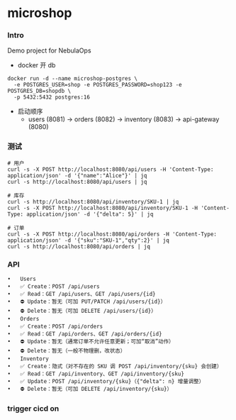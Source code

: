 # microshop

### Intro
Demo project for NebulaOps

* docker 开 db
```shell
docker run -d --name microshop-postgres \
  -e POSTGRES_USER=shop -e POSTGRES_PASSWORD=shop123 -e POSTGRES_DB=shopdb \
  -p 5432:5432 postgres:16
```

* 启动顺序
  * users (8081) → orders (8082) → inventory (8083) → api-gateway (8080)

### 测试
```shell
# 用户
curl -s -X POST http://localhost:8080/api/users -H 'Content-Type: application/json' -d '{"name":"Alice"}' | jq
curl -s http://localhost:8080/api/users | jq

# 库存
curl -s http://localhost:8080/api/inventory/SKU-1 | jq
curl -s -X POST http://localhost:8080/api/inventory/SKU-1 -H 'Content-Type: application/json' -d '{"delta": 5}' | jq

# 订单
curl -s -X POST http://localhost:8080/api/orders -H 'Content-Type: application/json' -d '{"sku":"SKU-1","qty":2}' | jq
curl -s http://localhost:8080/api/orders | jq
```

### API
	•	Users
	•	✅ Create：POST /api/users
	•	✅ Read：GET /api/users、GET /api/users/{id}
	•	⛔ Update：暂无（可加 PUT/PATCH /api/users/{id}）
	•	⛔ Delete：暂无（可加 DELETE /api/users/{id}）
	•	Orders
	•	✅ Create：POST /api/orders
	•	✅ Read：GET /api/orders、GET /api/orders/{id}
	•	⛔ Update：暂无（通常订单不允许任意更新；可加“取消”动作）
	•	⛔ Delete：暂无（一般不物理删，改状态）
	•	Inventory
	•	✅ Create：隐式（对不存在的 SKU 调 POST /api/inventory/{sku} 会创建）
	•	✅ Read：GET /api/inventory、GET /api/inventory/{sku}
	•	✅ Update：POST /api/inventory/{sku}（{"delta": n} 增量调整）
	•	⛔ Delete：暂无（可加 DELETE /api/inventory/{sku}）

### trigger cicd on
